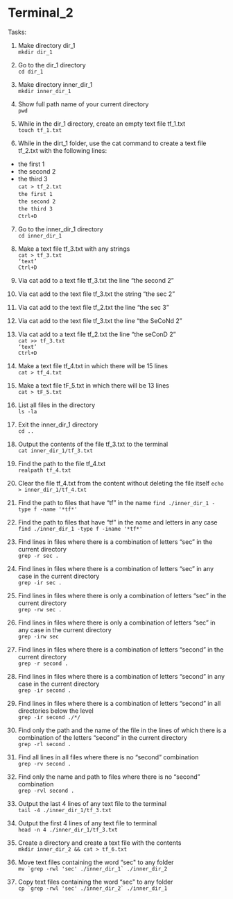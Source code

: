 # Terminal_2

Tasks:  

1) Make directory dir_1  
`mkdir dir_1`  

2) Go to the dir_1 directory  
`cd dir_1`

3) Make directory inner_dir_1  
`mkdir inner_dir_1`  

4) Show full path name of your current directory  
`pwd`

5) While in the dir_1 directory, create an empty text file tf_1.txt  
`touch tf_1.txt`

6) While in the dirt_1 folder, use the cat command to create a text file tf_2.txt with the following lines:  
- the first 1  
- the second 2  
- the third 3  
`cat > tf_2.txt`  
`the first 1`  
`the second 2`  
`the third 3`  
`Ctrl+D`  

7) Go to the inner_dir_1 directory  
`cd inner_dir_1`  

8) Make a text file tf_3.txt with any strings  
`cat > tf_3.txt`  
`‘text’`  
`Ctrl+D`  

9) Via cat add to a text file tf_3.txt the line “the second 2”  
10) Via cat add to the text file tf_3.txt the string “the sec 2”  
11) Via cat add to the text file tf_2.txt the line “the sec 3”  
12) Via cat add to the text file tf_3.txt the line “the SeCoNd 2”  
13) Via cat add to a text file tf_2.txt the line “the seConD 2”  
`cat >> tf_3.txt`  
`‘text’`  
`Ctrl+D`  

14) Make a text file tf_4.txt in which there will be 15 lines  
`cat > tf_4.txt`  

15) Make a text file tF_5.txt in which there will be 13 lines  
`cat > tF_5.txt`  

16) List all files in the directory  
`ls -la`  

17) Exit the inner_dir_1 directory  
`cd ..`  

18) Output the contents of the file tf_3.txt to the terminal  
`cat inner_dir_1/tf_3.txt`  

19) Find the path to the file tf_4.txt  
`realpath tf_4.txt`

20) Clear the file tf_4.txt from the content without deleting the file itself
`echo > inner_dir_1/tf_4.txt`

21) Find the path to files that have “tf” in the name
`find ./inner_dir_1 -type f -name '*tf*'`

22) Find the path to files that have “tf” in the name and letters in any case  
`find ./inner_dir_1 -type f -iname '*tf*'`

23) Find lines in files where there is a combination of letters “sec” in the current directory  
`grep -r sec .`  

24) Find lines in files where there is a combination of letters “sec” in any case in the current directory  
`grep -ir sec .`  

25) Find lines in files where there is only a combination of letters “sec” in the current directory  
`grep -rw sec .`  

26) Find lines in files where there is only a combination of letters “sec” in any case in the current directory  
`grep -irw sec`  

27) Find lines in files where there is a combination of letters “second” in the current directory   
`grep -r second .`  

28) Find lines in files where there is a combination of letters “second” in any case in the current directory   
`grep -ir second .`  

29) Find lines in files where there is a combination of letters “second” in all directories below the level  
`grep -ir second ./*/`  

30) Find only the path and the name of the file in the lines of which there is a combination of the letters “second” in the current directory  
`grep -rl second .`  

31) Find all lines in all files where there is no “second” combination  
`grep -rv second .`  

32) Find only the name and path to files where there is no “second” combination  
`grep -rvl second .`  

33) Output the last 4 lines of any text file to the terminal  
`tail -4 ./inner_dir_1/tf_3.txt`  

34) Output the first 4 lines of any text file to terminal  
`head -n 4 ./inner_dir_1/tf_3.txt`  

35) Create a directory and create a text file with the contents  
`mkdir inner_dir_2 && cat > tf_6.txt`

36) Move text files containing the word “sec" to any folder  
``mv `grep -rwl 'sec' ./inner_dir_1` ./inner_dir_2``   

37) Copy text files containing the word “sec" to any folder  
``cp `grep -rwl 'sec' ./inner_dir_2` ./inner_dir_1``  







